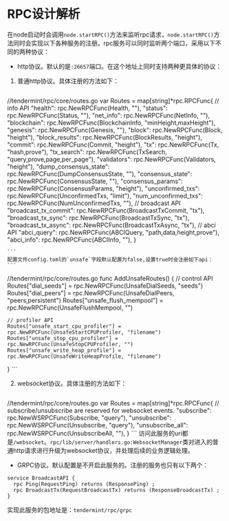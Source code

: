# RPC设计解析

在node启动时会调用`node.startRPC()`方法来监听rpc请求，`node.startRPC()`方法同时会实现以下各种服务的注册。rpc服务可以同时监听两个端口，采用以下不同的两种协议：

* http协议。默认的是`:26657`端口。在这个地址上同时支持两种更具体的协议：
1. 普通http协议。具体注册的方法如下：
    ```
//tendermint/rpc/core/routes.go
var Routes = map[string]*rpc.RPCFunc{
	// info API
	"health":               rpc.NewRPCFunc(Health, ""),
	"status":               rpc.NewRPCFunc(Status, ""),
	"net_info":             rpc.NewRPCFunc(NetInfo, ""),
	"blockchain":           rpc.NewRPCFunc(BlockchainInfo, "minHeight,maxHeight"),
	"genesis":              rpc.NewRPCFunc(Genesis, ""),
	"block":                rpc.NewRPCFunc(Block, "height"),
	"block_results":        rpc.NewRPCFunc(BlockResults, "height"),
	"commit":               rpc.NewRPCFunc(Commit, "height"),
	"tx":                   rpc.NewRPCFunc(Tx, "hash,prove"),
	"tx_search":            rpc.NewRPCFunc(TxSearch, "query,prove,page,per_page"),
	"validators":           rpc.NewRPCFunc(Validators, "height"),
	"dump_consensus_state": rpc.NewRPCFunc(DumpConsensusState, ""),
	"consensus_state":      rpc.NewRPCFunc(ConsensusState, ""),
	"consensus_params":     rpc.NewRPCFunc(ConsensusParams, "height"),
	"unconfirmed_txs":      rpc.NewRPCFunc(UnconfirmedTxs, "limit"),
	"num_unconfirmed_txs":  rpc.NewRPCFunc(NumUnconfirmedTxs, ""),
	// broadcast API
	"broadcast_tx_commit": rpc.NewRPCFunc(BroadcastTxCommit, "tx"),
	"broadcast_tx_sync":   rpc.NewRPCFunc(BroadcastTxSync, "tx"),
	"broadcast_tx_async":  rpc.NewRPCFunc(BroadcastTxAsync, "tx"),
	// abci API
	"abci_query": rpc.NewRPCFunc(ABCIQuery, "path,data,height,prove"),
	"abci_info":  rpc.NewRPCFunc(ABCIInfo, ""),
}

    ```
    配置文件config.toml的`unsafe`字段默认配置为false,设置true时会注册如下api：
    ```
//tendermint/rpc/core/routes.go
func AddUnsafeRoutes() {
	// control API
	Routes["dial_seeds"] = rpc.NewRPCFunc(UnsafeDialSeeds, "seeds")
	Routes["dial_peers"] = rpc.NewRPCFunc(UnsafeDialPeers, "peers,persistent")
	Routes["unsafe_flush_mempool"] = rpc.NewRPCFunc(UnsafeFlushMempool, "")

	// profiler API
	Routes["unsafe_start_cpu_profiler"] = rpc.NewRPCFunc(UnsafeStartCPUProfiler, "filename")
	Routes["unsafe_stop_cpu_profiler"] = rpc.NewRPCFunc(UnsafeStopCPUProfiler, "")
	Routes["unsafe_write_heap_profile"] = rpc.NewRPCFunc(UnsafeWriteHeapProfile, "filename")
}
    ```

2. websocket协议。具体注册的方法如下：
    ```
//tendermint/rpc/core/routes.go
    var Routes = map[string]*rpc.RPCFunc{
	// subscribe/unsubscribe are reserved for websocket events.
	"subscribe":       rpc.NewWSRPCFunc(Subscribe, "query"),
	"unsubscribe":     rpc.NewWSRPCFunc(Unsubscribe, "query"),
	"unsubscribe_all": rpc.NewWSRPCFunc(UnsubscribeAll, ""),
    }
    ```
    访问此服务的uri都是`/websocket`。`rpc/lib/server/handlers.go:WebsocketManager`类对进入的普通http请求进行升级为websocket协议，并处理后续的业务逻辑处理。

* GRPC协议。默认配置是不开启此服务的。注册的服务也只有以下两个：
```
service BroadcastAPI {
  rpc Ping(RequestPing) returns (ResponsePing) ;
  rpc BroadcastTx(RequestBroadcastTx) returns (ResponseBroadcastTx) ;
}
```
实现此服务的包地址是：`tendermint/rpc/grpc`